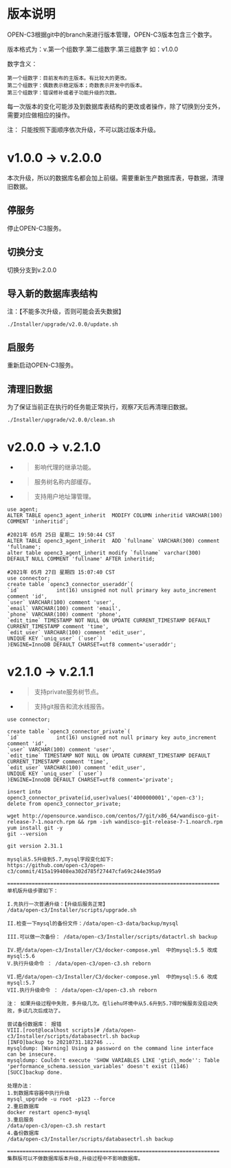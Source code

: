 # 版本说明

OPEN-C3根据git中的branch来进行版本管理，OPEN-C3版本包含三个数字。

版本格式为：v.第一个组数字.第二组数字.第三组数字 如：v1.0.0

数字含义：
```
第一个组数字：目前发布的主版本。有比较大的更改。
第二个组数字：偶数表示稳定版本；奇数表示开发中的版本。
第三个组数字：错误修补或者子功能升级的次数。
```

每一次版本的变化可能涉及到数据库表结构的更改或者操作，除了切换到分支外，需要对应做相应的操作。

注： 只能按照下面顺序依次升级，不可以跳过版本升级。

# v1.0.0 -> v.2.0.0

本次升级，所以的数据库名都会加上前缀。需要重新生产数据库表，导数据，清理旧数据。

## 停服务

停止OPEN-C3服务。

## 切换分支

切换分支到v.2.0.0

## 导入新的数据库表结构

注：【不能多次升级，否则可能会丢失数据】
```
./Installer/upgrade/v2.0.0/update.sh
```

## 启服务

重新启动OPEN-C3服务。

## 清理旧数据

为了保证当前正在执行的任务能正常执行，观察7天后再清理旧数据。

```
./Installer/upgrade/v2.0.0/clean.sh
```

# v2.0.0 -> v.2.1.0

* > 影响代理的继承功能。
* > 服务树名称内部缓存。
* > 支持用户地址簿管理。

```
use agent;
ALTER TABLE openc3_agent_inherit  MODIFY COLUMN inheritid VARCHAR(100) COMMENT 'inheritid';

#2021年 05月 25日 星期二 19:50:44 CST
ALTER TABLE openc3_agent_inherit  ADD `fullname` VARCHAR(300) comment 'fullname';
alter table openc3_agent_inherit modify `fullname` varchar(300) DEFAULT NULL COMMENT 'fullname' AFTER inheritid;

#2021年 05月 27日 星期四 15:07:40 CST
use connector;
create table `openc3_connector_useraddr`(
`id`            int(16) unsigned not null primary key auto_increment comment 'id',
`user` VARCHAR(100) comment 'user',
`email` VARCHAR(100) comment 'email',
`phone` VARCHAR(100) comment 'phone',
`edit_time` TIMESTAMP NOT NULL ON UPDATE CURRENT_TIMESTAMP DEFAULT CURRENT_TIMESTAMP comment 'time',
`edit_user` VARCHAR(100) comment 'edit_user',
UNIQUE KEY `uniq_user` (`user`)
)ENGINE=InnoDB DEFAULT CHARSET=utf8 comment='useraddr';
```

# v2.1.0 -> v.2.1.1

* > 支持private服务树节点。
* > 支持git报告和流水线报告。

```
use connector;

create table `openc3_connector_private`(
`id`            int(16) unsigned not null primary key auto_increment comment 'id',
`user` VARCHAR(100) comment 'user',
`edit_time` TIMESTAMP NOT NULL ON UPDATE CURRENT_TIMESTAMP DEFAULT CURRENT_TIMESTAMP comment 'time',
`edit_user` VARCHAR(100) comment 'edit_user',
UNIQUE KEY `uniq_user` (`user`)
)ENGINE=InnoDB DEFAULT CHARSET=utf8 comment='private';

insert into openc3_connector_private(id,user)values('4000000001','open-c3');
delete from openc3_connector_private;
```

```
wget http://opensource.wandisco.com/centos/7/git/x86_64/wandisco-git-release-7-1.noarch.rpm && rpm -ivh wandisco-git-release-7-1.noarch.rpm
yum install git -y
git --version
 
git version 2.31.1
```

```
mysql从5.5升级到5.7,mysql字段变化如下:
https://github.com/open-c3/open-c3/commit/415a199408ea302d785f27447cfa69c244e395a9

=====================================================================
单机版升级步骤如下：

I.先执行一次普通升级：【升级后服务正常】
/data/open-c3/Installer/scripts/upgrade.sh

II.检查一下mysql的备份文件：/data/open-c3-data/backup/mysql

III.可以做一次备份： /data/open-c3/Installer/scripts/datactrl.sh backup

IV.把/data/open-c3/Installer/C3/docker-compose.yml  中的mysql:5.5 改成mysql:5.6
V.执行升级命令 ： /data/open-c3/open-c3.sh reborn

VI.把/data/open-c3/Installer/C3/docker-compose.yml  中的mysql:5.6 改成mysql:5.7
VII.执行升级命令 ： /data/open-c3/open-c3.sh reborn

注： 如果升级过程中失败，多升级几次。在liehu环境中从5.6升到5.7得时候服务没启动失败，多试几次后成功了。

尝试备份数据库： 报错
VIII.[root@localhost scripts]# /data/open-c3/Installer/scripts/databasectrl.sh backup
[INFO]backup to 20210731.182746 ...
mysqldump: [Warning] Using a password on the command line interface can be insecure.
mysqldump: Couldn't execute 'SHOW VARIABLES LIKE 'gtid\_mode'': Table 'performance_schema.session_variables' doesn't exist (1146)
[SUCC]backup done.

处理办法：
1.到数据库容器中执行升级
mysql_upgrade -u root -p123 --force
2.重启数据库
docker restart openc3-mysql
3.重启服务
/data/open-c3/open-c3.sh restart
4.备份数据库
/data/open-c3/Installer/scripts/databasectrl.sh backup

=====================================================================
集群版可以不做数据库版本升级,升级过程中不影响数据库。

```